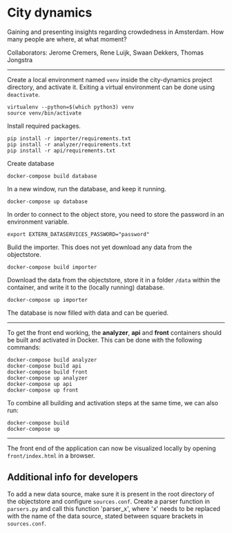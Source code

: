 # City dynamics #

Gaining and presenting insights regarding crowdedness in Amsterdam. How many people are where, at what moment?

Collaborators: Jerome Cremers, Rene Luijk, Swaan Dekkers, Thomas Jongstra

---

Create a local environment named `venv` inside the city-dynamics project directory, and activate it. 
Exiting a virtual environment can be done using `deactivate`.

```
virtualenv --python=$(which python3) venv
source venv/bin/activate
```

Install required packages.

```
pip install -r importer/requirements.txt
pip install -r analyzer/requirements.txt
pip install -r api/requirements.txt
```

Create database

```
docker-compose build database
```

In a new window, run the database, and keep it running.

```
docker-compose up database
```

In order to connect to the object store, you need to store the password in an environment variable.

```
export EXTERN_DATASERVICES_PASSWORD="password"
```

Build the importer. This does not yet download any data from the objectstore.

```
docker-compose build importer
```

Download the data from the objectstore, store it in a folder `/data` within the container, and write it to the (locally running) database.

```
docker-compose up importer
```

The database is now filled with data and can be queried.

---

To get the front end working, the **analyzer**, **api** and **front** containers should be built and activated in Docker. This can be done with the following commands:

```
docker-compose build analyzer
docker-compose build api
docker-compose build front
docker-compose up analyzer
docker-compose up api
docker-compose up front
```

To combine all building and activation steps at the same time, we can also run:
```
docker-compose build
docker-compose up
```

---

The front end of the application can now be visualized locally by opening `front/index.html` in a browser.

## Additional info for developers ##

To add a new data source, make sure it is present in the root directory of the objectstore and configure `sources.conf`.
Create a parser function in `parsers.py` and call this function 'parser_x', where 'x' needs to be replaced with the name of the data source, stated between square brackets in `sources.conf`.